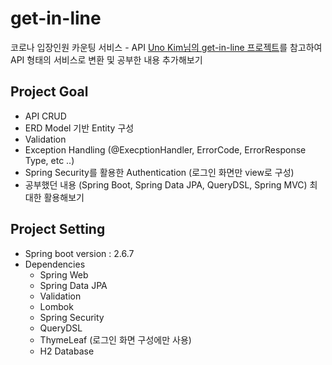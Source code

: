 # get-in-line
코로나 입장인원 카운팅 서비스 - API 
[Uno Kim님의 get-in-line 프로젝트](https://github.com/djkeh/get-in-line)를 참고하여 API 형태의 서비스로 변환 및 공부한 내용 추가해보기                 

## Project Goal
- API CRUD
- ERD Model 기반 Entity 구성
- Validation
- Exception Handling (@ExecptionHandler, ErrorCode, ErrorResponse Type, etc ..)
- Spring Security를 활용한 Authentication (로그인 화면만 view로 구성)
- 공부했던 내용 (Spring Boot, Spring Data JPA, QueryDSL, Spring MVC) 최대한 활용해보기

## Project Setting              
* Spring boot version : 2.6.7                   
* Dependencies
  - Spring Web
  - Spring Data JPA
  - Validation
  - Lombok
  - Spring Security
  - QueryDSL
  - ThymeLeaf (로그인 화면 구성에만 사용)
  - H2 Database   
